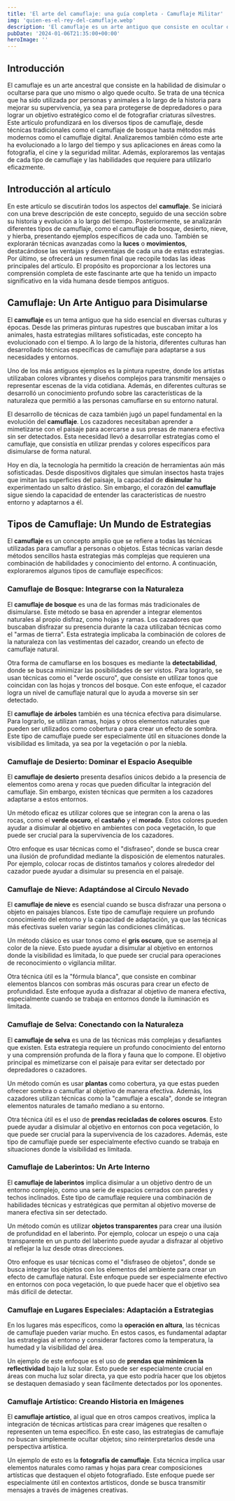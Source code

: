 ```yaml
---
title: 'El arte del camuflaje: una guía completa - Camuflaje Militar'
img: 'quien-es-el-rey-del-camuflaje.webp'
description: 'El camuflaje es un arte antiguo que consiste en ocultar o disfrazar algo para que pase desapercibido. Es una técnica de supervivencia utilizada por animales y'
pubDate: '2024-01-06T21:35:00+00:00'
heroImage: ''
---
```

    
  ## Introducción

El camuflaje es un arte ancestral que consiste en la habilidad de disimular o ocultarse para que uno mismo o algo quede oculto. Se trata de una técnica que ha sido utilizada por personas y animales a lo largo de la historia para mejorar su supervivencia, ya sea para protegerse de depredadores o para lograr un objetivo estratégico como el de fotografiar criaturas silvestres. Este artículo profundizará en los diversos tipos de camuflaje, desde técnicas tradicionales como el camuflaje de bosque hasta métodos más modernos como el camuflaje digital. Analizaremos también cómo este arte ha evolucionado a lo largo del tiempo y sus aplicaciones en áreas como la fotografía, el cine y la seguridad militar. Además, exploraremos las ventajas de cada tipo de camuflaje y las habilidades que requiere para utilizarlo eficazmente.

## Introducción al artículo

En este artículo se discutirán todos los aspectos del **camuflaje**. Se iniciará con una breve descripción de este concepto, seguido de una sección sobre su historia y evolución a lo largo del tiempo. Posteriormente, se analizarán diferentes tipos de camuflaje, como el camuflaje de bosque, desierto, nieve, y hierba, presentando ejemplos específicos de cada uno. También se explorarán técnicas avanzadas como la **luces** o **movimientos**, destacándose las ventajas y desventajas de cada una de estas estrategias. Por último, se ofrecerá un resumen final que recopile todas las ideas principales del artículo. El propósito es proporcionar a los lectores una comprensión completa de este fascinante arte que ha tenido un impacto significativo en la vida humana desde tiempos antiguos.

## Camuflaje: Un Arte Antiguo para Disimularse

El **camuflaje** es un tema antiguo que ha sido esencial en diversas culturas y épocas. Desde las primeras pinturas rupestres que buscaban imitar a los animales, hasta estrategias militares sofisticadas, este concepto ha evolucionado con el tiempo. A lo largo de la historia, diferentes culturas han desarrollado técnicas específicas de camuflaje para adaptarse a sus necesidades y entornos.

Uno de los más antiguos ejemplos es la pintura rupestre, donde los artistas utilizaban colores vibrantes y diseños complejos para transmitir mensajes o representar escenas de la vida cotidiana. Además, en diferentes culturas se desarrolló un conocimiento profundo sobre las características de la naturaleza que permitió a las personas camuflarse en su entorno natural.

El desarrollo de técnicas de caza también jugó un papel fundamental en la evolución del **camuflaje**. Los cazadores necesitaban aprender a mimetizarse con el paisaje para acercarse a sus presas de manera efectiva sin ser detectados. Esta necesidad llevó a desarrollar estrategias como el camuflaje, que consistía en utilizar prendas y colores específicos para disimularse de forma natural.

Hoy en día, la tecnología ha permitido la creación de herramientas aún más sofisticadas. Desde dispositivos digitales que simulan insectos hasta trajes que imitan las superficies del paisaje, la capacidad de **disimular** ha experimentado un salto drástico. Sin embargo, el corazón del **camuflaje** sigue siendo la capacidad de entender las características de nuestro entorno y adaptarnos a él.

## Tipos de Camuflaje: Un Mundo de Estrategias

El **camuflaje** es un concepto amplio que se refiere a todas las técnicas utilizadas para camuflar a personas o objetos. Estas técnicas varían desde métodos sencillos hasta estrategias más complejas que requieren una combinación de habilidades y conocimiento del entorno. A continuación, exploraremos algunos tipos de camuflaje específicos:

### Camuflaje de Bosque: Integrarse con la Naturaleza

El **camuflaje de bosque** es una de las formas más tradicionales de disimularse. Este método se basa en aprender a integrar elementos naturales al propio disfraz, como hojas y ramas. Los cazadores que buscaban disfrazar su presencia durante la caza utilizaban técnicas como el "armas de tierra". Esta estrategia implicaba la combinación de colores de la naturaleza con las vestimentas del cazador, creando un efecto de camuflaje natural.

Otra forma de camuflarse en los bosques es mediante la **detectabilidad**, donde se busca minimizar las posibilidades de ser vistos. Para lograrlo, se usan técnicas como el "verde oscuro", que consiste en utilizar tonos que coincidan con las hojas y troncos del bosque. Con este enfoque, el cazador logra un nivel de camuflaje natural que lo ayuda a moverse sin ser detectado.

El **camuflaje de árboles** también es una técnica efectiva para disimularse. Para lograrlo, se utilizan ramas, hojas y otros elementos naturales que pueden ser utilizados como cobertura o para crear un efecto de sombra. Este tipo de camuflaje puede ser especialmente útil en situaciones donde la visibilidad es limitada, ya sea por la vegetación o por la niebla.

### Camuflaje de Desierto: Dominar el Espacio Asequible

El **camuflaje de desierto** presenta desafíos únicos debido a la presencia de elementos como arena y rocas que pueden dificultar la integración del camuflaje. Sin embargo, existen técnicas que permiten a los cazadores adaptarse a estos entornos.

Un método eficaz es utilizar colores que se integran con la arena o las rocas, como el **verde oscuro**, el **castaño** y el **morado**. Estos colores pueden ayudar a disimular al objetivo en ambientes con poca vegetación, lo que puede ser crucial para la supervivencia de los cazadores.

Otro enfoque es usar técnicas como el "disfraseo", donde se busca crear una ilusión de profundidad mediante la disposición de elementos naturales. Por ejemplo, colocar rocas de distintos tamaños y colores alrededor del cazador puede ayudar a disimular su presencia en el paisaje.

### Camuflaje de Nieve: Adaptándose al Circulo Nevado

El **camuflaje de nieve** es esencial cuando se busca disfrazar una persona o objeto en paisajes blancos. Este tipo de camuflaje requiere un profundo conocimiento del entorno y la capacidad de adaptación, ya que las técnicas más efectivas suelen variar según las condiciones climáticas.

Un método clásico es usar tonos como el **gris oscuro**, que se asemeja al color de la nieve. Esto puede ayudar a disimular al objetivo en entornos donde la visibilidad es limitada, lo que puede ser crucial para operaciones de reconocimiento o vigilancia militar.

Otra técnica útil es la "fórmula blanca", que consiste en combinar elementos blancos con sombras más oscuras para crear un efecto de profundidad. Este enfoque ayuda a disfrazar al objetivo de manera efectiva, especialmente cuando se trabaja en entornos donde la iluminación es limitada.

### Camuflaje de Selva: Conectando con la Naturaleza

El **camuflaje de selva** es una de las técnicas más complejas y desafiantes que existen. Esta estrategia requiere un profundo conocimiento del entorno y una comprensión profunda de la flora y fauna que lo compone. El objetivo principal es mimetizarse con el paisaje para evitar ser detectado por depredadores o cazadores.

Un método común es usar **plantas** como cobertura, ya que estas pueden ofrecer sombra o camuflar al objetivo de manera efectiva. Además, los cazadores utilizan técnicas como la "camuflaje a escala", donde se integran elementos naturales de tamaño mediano a su entorno.

Otra técnica útil es el uso de **prendas recicladas de colores oscuros**. Esto puede ayudar a disimular al objetivo en entornos con poca vegetación, lo que puede ser crucial para la supervivencia de los cazadores. Además, este tipo de camuflaje puede ser especialmente efectivo cuando se trabaja en situaciones donde la visibilidad es limitada.

### Camuflaje de Laberintos: Un Arte Interno

El **camuflaje de laberintos** implica disimular a un objetivo dentro de un entorno complejo, como una serie de espacios cerrados con paredes y techos inclinados. Este tipo de camuflaje requiere una combinación de habilidades técnicas y estratégicas que permitan al objetivo moverse de manera efectiva sin ser detectado.

Un método común es utilizar **objetos transparentes** para crear una ilusión de profundidad en el laberinto. Por ejemplo, colocar un espejo o una caja transparente en un punto del laberinto puede ayudar a disfrazar al objetivo al reflejar la luz desde otras direcciones.

Otro enfoque es usar técnicas como el "disfraseo de objetos", donde se busca integrar los objetos con los elementos del ambiente para crear un efecto de camuflaje natural. Este enfoque puede ser especialmente efectivo en entornos con poca vegetación, lo que puede hacer que el objetivo sea más difícil de detectar.


### Camuflaje en Lugares Especiales: Adaptación a Estrategias

En los lugares más específicos, como la **operación en altura**, las técnicas de camuflaje pueden variar mucho. En estos casos, es fundamental adaptar las estrategias al entorno y considerar factores como la temperatura, la humedad y la visibilidad del área.

Un ejemplo de este enfoque es el uso de **prendas que minimicen la reflectividad** bajo la luz solar. Esto puede ser especialmente crucial en áreas con mucha luz solar directa, ya que esto podría hacer que los objetos se destaquen demasiado y sean fácilmente detectados por los oponentes.


### Camuflaje Artístico: Creando Historia en Imágenes

El **camuflaje artístico**, al igual que en otros campos creativos, implica la integración de técnicas artísticas para crear imágenes que resalten o representen un tema específico. En este caso, las estrategias de camuflaje no buscan simplemente ocultar objetos; sino reinterpretarlos desde una perspectiva artística.

Un ejemplo de esto es la **fotografía de camuflaje**. Esta técnica implica usar elementos naturales como ramas y hojas para crear composiciones artísticas que destaquen el objeto fotografiado. Este enfoque puede ser especialmente útil en contextos artísticos, donde se busca transmitir mensajes a través de imágenes creativas.
  